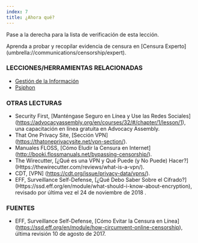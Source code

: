 ```yaml
---
index: 7
title: ¿Ahora qué?
---
```

Pase a la derecha para la lista de verificación de esta lección.

Aprenda a probar y recopilar evidencia de censura en [Censura Experto] (umbrella://communications/censorship/expert).

### LECCIONES/HERRAMIENTAS RELACIONADAS

*   [Gestión de la Información](umbrella://information/managing-information)
*   [Psiphon](umbrella://tools/messaging/s_psiphon.md)

### OTRAS LECTURAS

*   Security First, [Manténgase Seguro en Línea y Use las Redes Sociales] (https://advocacyassembly.org/en/courses/32/#/chapter/1/lesson/1), una capacitación en línea gratuita en Advocacy Assembly.
*   That One Privacy Site, [Sección VPN] (https://thatoneprivacysite.net/vpn-section/).
*   Manuales FLOSS, [Cómo Eludir la Censura en Internet] (http://booki.flossmanuals.net/bypassing-censorship/).
*   The Wirecutter, [¿Qué es una VPN y Qué Puede (y No Puede) Hacer?] (Https://thewirecutter.com/reviews/what-is-a-vpn/).
*   CDT, [VPN] (https://cdt.org/issue/privacy-data/vpns/).
*   EFF, Surveillance Self-Defense, [¿Qué Debo Saber Sobre el Cifrado?] (Https://ssd.eff.org/en/module/what-should-i-know-about-encryption), revisado por última vez el 24 de noviembre de 2018 .


### FUENTES

*   EFF, Surveillance Self-Defense, [Cómo Evitar la Censura en Línea] (https://ssd.eff.org/en/module/how-circumvent-online-censorship), última revisión 10 de agosto de 2017.